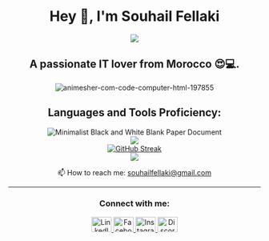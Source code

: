 <body>
    <h1 align="center"><strong>Hey 👋, I'm Souhail Fellaki</strong></h1>
    <div align="center" >
        <img src="https://i.ibb.co/5rXx2RH/329566101-727748832355184-5866501581331802860-n.jpg" />
    </div>
    <h2 align="center">A passionate IT lover from Morocco 😍💻.</h2>
    <div align="center" >
        <img src="https://i.ibb.co/d2DC1Sn/animesher-com-code-computer-html-197855.gif" alt="animesher-com-code-computer-html-197855" border="0" />
    </div>  
    <h2 align="center">Languages and Tools Proficiency:</h2>
    <div align="center">
        <img src="https://i.ibb.co/TDQzC3r/Minimalist-Black-and-White-Blank-Paper-Document-3.png" alt="Minimalist Black and White Blank Paper Document">
    </div>
    <div align="center">
        <img src="https://github-readme-stats.vercel.app/api?username=SouhailFl&show_icons=true&hide=contribs,prs&cache_seconds=86400&theme=jolly" />
    </div>
    <div align="center">
        <a href="https://git.io/streak-stats">
            <img src="https://github-readme-streak-stats.herokuapp.com?user=SouhailFl&theme=shadow-purple&border_radius=30" alt="GitHub Streak" />
        </a>
    </div>
    <div align="center">
        <img src="https://animesher.com/orig/0/19/197/1978/animesher.com_code-computer-html-197855.gif" />
    </div>
    <p align="center">📫 How to reach me: <a href="mailto:souhailfellaki@gmail.com">souhailfellaki@gmail.com</a></p>
    <hr>
    <h3 align="center">Connect with me:</h3>
    <div align="center">
        <a href="https://www.linkedin.com/in/souhail-fellaki-1b1759262/">
            <img src="https://raw.githubusercontent.com/rahuldkjain/github-profile-readme-generator/master/src/images/icons/Social/linked-in-alt.svg" alt="LinkedIn" height="30" width="40" />
        </a>
        <a href="https://facebook.com/souhailfellaki">
            <img src="https://raw.githubusercontent.com/rahuldkjain/github-profile-readme-generator/master/src/images/icons/Social/facebook.svg" alt="Facebook" height="30" width="40" />
        </a>
        <a href="https://instagram.com/souhail_fl">
            <img src="https://raw.githubusercontent.com/rahuldkjain/github-profile-readme-generator/master/src/images/icons/Social/instagram.svg" alt="Instagram" height="30" width="40" />
        </a>
        <a href="https://discord.gg/souhail_fl#8484">
            <img src="https://raw.githubusercontent.com/rahuldkjain/github-profile-readme-generator/master/src/images/icons/Social/discord.svg" alt="Discord" height="30" width="40" />
        </a>
    </div>
</body>
